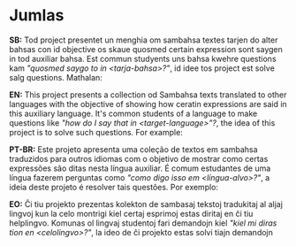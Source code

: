 # Jumlas

**SB:** Tod project presentet un menghia om sambahsa textes tarjen do alter bahsas con id objective os skaue quosmed certain expression sont saygen in tod auxiliar bahsa. Est commun studyents uns bahsa kwehre questions kam *"quosmed saygo to in \<tarja-bahsa\>?"*, id idee tos project est solve salg questions. Mathalan: 

**EN:** This project presents a collection od Sambahsa texts translated to other languages with the objective of showing how ceratin expressions are said in this auxiliary language. It's common students of a language to make questions like *"how do I say that in \<target-language\>"?*, the idea of this project is to solve such questions. For example:

**PT-BR:** Este projeto apresenta uma coleção de textos em sambahsa traduzidos para outros idiomas com o objetivo de mostrar como certas expressões são ditas nesta língua auxiliar. É comum estudantes de uma língua fazerem perguntas como *"como digo isso em \<língua-alvo\>?"*, a ideia deste projeto é resolver tais questões. Por exemplo:

**EO:** Ĉi tiu projekto prezentas kolekton de sambasaj tekstoj tradukitaj al aljaj lingvoj kun la celo montrigi kiel certaj esprimoj estas diritaj en ĉi tiu helplingvo. Komunas ol lingvaj studentoj fari demandojn kiel *"kiel mi diras tion en \<celolingvo\>?"*, la ideo de ĉi projekto estas solvi tiajn demandojn
